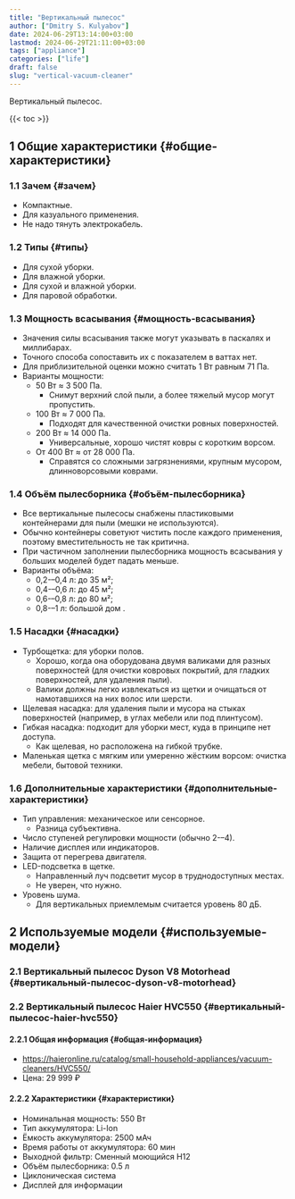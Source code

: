 ```yaml
---
title: "Вертикальный пылесос"
author: ["Dmitry S. Kulyabov"]
date: 2024-06-29T13:14:00+03:00
lastmod: 2024-06-29T21:11:00+03:00
tags: ["appliance"]
categories: ["life"]
draft: false
slug: "vertical-vacuum-cleaner"
---
```


Вертикальный пылесос.

<!--more-->

{{< toc >}}


## <span class="section-num">1</span> Общие характеристики {#общие-характеристики}


### <span class="section-num">1.1</span> Зачем {#зачем}

-   Компактные.
-   Для казуального применения.
-   Не надо тянуть электрокабель.


### <span class="section-num">1.2</span> Типы {#типы}

-   Для сухой уборки.
-   Для влажной уборки.
-   Для сухой и влажной уборки.
-   Для паровой обработки.


### <span class="section-num">1.3</span> Мощность всасывания {#мощность-всасывания}

-   Значения силы всасывания также могут указывать в паскалях и миллибарах.
-   Точного способа сопоставить их с показателем в ваттах нет.
-   Для приблизительной оценки можно считать 1 Вт равным 71 Па.
-   Варианты мощности:
    -   50 Вт ≈ 3 500 Па.
        -   Снимут верхний слой пыли, а более тяжелый мусор могут пропустить.
    -   100 Вт ≈ 7 000 Па.
        -   Подходят для качественной очистки ровных поверхностей.
    -   200 Вт ≈ 14 000 Па.
        -   Универсальные, хорошо чистят ковры с коротким ворсом.
    -   От 400 Вт ≈ от 28 000 Па.
        -   Справятся со сложными загрязнениями, крупным мусором, длинноворсовыми коврами.


### <span class="section-num">1.4</span> Объём пылесборника {#объём-пылесборника}

-   Все вертикальные пылесосы снабжены пластиковыми контейнерами для пыли (мешки не используются).
-   Обычно контейнеры советуют чистить после каждого применения, поэтому вместительность не так критична.
-   При частичном заполнении пылесборника мощность всасывания у больших моделей будет падать меньше.
-   Варианты объёма:
    -   0,2-–0,4 л: до 35 м²;
    -   0,4-–0,6 л: до 45 м²;
    -   0,6-–0,8 л: до 80 м²;
    -   0,8-–1 л: большой дом .


### <span class="section-num">1.5</span> Насадки {#насадки}

-   Турбощетка: для уборки полов.
    -   Хорошо, когда она оборудована двумя валиками для разных поверхностей (для очистки ковровых покрытий, для гладких поверхностей, для удаления пыли).
    -   Валики должны легко извлекаться из щетки и очищаться от намотавшихся на них волос или шерсти.
-   Щелевая насадка: для удаления пыли и мусора на стыках поверхностей (например, в углах мебели или под плинтусом).
-   Гибкая насадка: подходит для уборки мест, куда в принципе нет доступа.
    -   Как щелевая, но расположена на гибкой трубке.
-   Маленькая щетка с мягким или умеренно жёстким ворсом: очистка мебели, бытовой техники.


### <span class="section-num">1.6</span> Дополнительные характеристики {#дополнительные-характеристики}

-   Тип управления: механическое или сенсорное.
    -   Разница субъективна.
-   Число ступеней регулировки мощности (обычно 2-–4).
-   Наличие дисплея или индикаторов.
-   Защита от перегрева двигателя.
-   LED-подсветка в щетке.
    -   Направленный луч подсветит мусор в труднодоступных местах.
    -   Не уверен, что нужно.
-   Уровень шума.
    -   Для вертикальных приемлемым считается уровень 80 дБ.


## <span class="section-num">2</span> Используемые модели {#используемые-модели}


### <span class="section-num">2.1</span> Вертикальный пылесос Dyson V8 Motorhead {#вертикальный-пылесос-dyson-v8-motorhead}


### <span class="section-num">2.2</span> Вертикальный пылесос Haier HVC550 {#вертикальный-пылесос-haier-hvc550}


#### <span class="section-num">2.2.1</span> Общая информация {#общая-информация}

-   <https://haieronline.ru/catalog/small-household-appliances/vacuum-cleaners/HVC550/>
-   Цена: 29 999 ₽


#### <span class="section-num">2.2.2</span> Характеристики {#характеристики}

-   Номинальная мощность: 550 Вт
-   Тип аккумулятора: Li-Ion
-   Ёмкость аккумулятора: 2500 мАч
-   Время работы от аккумулятора: 60 мин
-   Выходной фильтр: Сменный моющийся H12
-   Объём пылесборника: 0.5 л
-   Циклоническая система
-   Дисплей для информации
